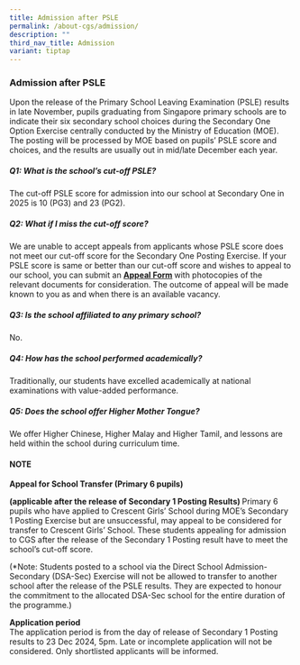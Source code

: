 ```yaml
---
title: Admission after PSLE
permalink: /about-cgs/admission/
description: ""
third_nav_title: Admission
variant: tiptap
---
```

<h3><strong>Admission after PSLE</strong></h3>
<p>Upon the release of the Primary School Leaving Examination (PSLE) results
in late November, pupils graduating from Singapore primary schools are
to indicate their six secondary school choices during the Secondary One
Option Exercise centrally conducted by the Ministry of Education (MOE).
The posting will be processed by MOE based on pupils’ PSLE score and choices,
and the results are usually out in mid/late December each year.</p>
<h5><strong>Q1: What is the school’s cut-off PSLE?</strong></h5>
<p>The cut-off PSLE score for admission into our school at Secondary One
in 2025 is 10 (PG3) and 23 (PG2).</p>
<h5><strong>Q2: What if I miss the cut-off score?</strong></h5>
<p>We are unable to accept appeals from applicants whose PSLE score does
not meet our cut-off score for the Secondary One Posting Exercise. If your
PSLE score is same or better than our cut-off score and wishes to appeal
to our school, you can submit an <strong><a href="https://form.gov.sg/655c61bdb6f4b70012408d6e" rel="noopener nofollow" target="_blank">Appeal Form</a> </strong>with
photocopies of the relevant documents for consideration. The outcome of
appeal will be made known to you as and when there is an available vacancy.</p>
<h5><strong>Q3: Is the school affiliated to any primary school?</strong></h5>
<p>No.</p>
<h5><strong>Q4: How has the school performed academically?</strong></h5>
<p>Traditionally, our students have excelled academically at national examinations
with value-added performance.</p>
<h5><strong>Q5: Does the school offer Higher Mother Tongue?</strong></h5>
<p>We offer Higher Chinese, Higher Malay and Higher Tamil, and lessons are
held within the school during curriculum time.</p>
<h4><strong>NOTE</strong></h4>
<p><strong>Appeal for School Transfer (Primary 6 pupils)</strong>
</p>
<p><strong>(applicable after the release of Secondary 1 Posting Results) </strong>Primary
6 pupils who have applied to Crescent Girls’ School during MOE’s Secondary
1 Posting Exercise but are unsuccessful, may appeal to be considered for
transfer to Crescent Girls’ School. These students appealing for admission
to CGS after the release of the Secondary 1 Posting result have to meet
the school’s cut-off score.</p>
<p></p>
<p>(*Note: Students posted to a school via the Direct School Admission-Secondary
(DSA-Sec) Exercise will not be allowed to transfer to another school after
the release of the PSLE results. They are expected to honour the commitment
to the allocated DSA-Sec school for the entire duration of the programme.)</p>
<p></p>
<p><strong>Application period</strong>
<br>The application period is from the day of release of Secondary 1 Posting
results to 23 Dec 2024, 5pm. Late or incomplete application will not be
considered. Only shortlisted applicants will be informed.</p>